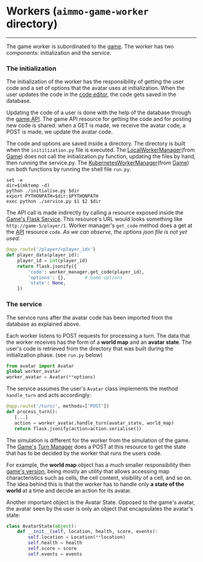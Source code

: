 # Workers (`aimmo-game-worker` directory)

---

The game worker is subordinated to the [game](game). The worker has two components: initialization and the service.

### The initialization 

The initialization of the worker has the responsibility of getting the user code and a set of options that the avatar uses at initialization. When the user updates the code in the [code editor](https://ace.c9.io/), the code gets saved in the database. 

Updating the code of a user is done with the help of the database through the [game API](game-api). The game API resource for getting the code and for posting new code is shared: when a GET is made, we receive the avatar code, a POST is made, we update the avatar code.

The code and options are saved inside a directory. The directory is built when the `initilization.py` file is executed. The [LocalWorkerManager](worker-manager)(from [Game](game)) does not call the initialization.py function, updating the files by hand, then running the service.py. The [KubernetesWorkerManager](worker-manger)(from [Game](game)) run both functions by running the shell file `run.py`.

```shell
set -e
dir=$(mktemp -d)
python ./initialise.py $dir
export PYTHONPATH=$dir:$PYTHONPATH
exec python ./service.py $1 $2 $dir
```

The API call is made indirectly by calling a resource exposed inside the [Game's Flask Service](flask-microservice). This resource's URL would looks something like `http://game-5/player/1`. Worker manager's `get_code` method does a get at the [API](game-api) resource `code`. _As we can observe, the options json file is not yet used._

```python
@app.route('/player/<player_id>')
def player_data(player_id):
    player_id = int(player_id)
    return flask.jsonify({
        'code': worker_manager.get_code(player_id),
        'options': {},       # Game options
        'state': None,
    })
```



### The service 

The service runs after the avatar code has been imported from the database as explained above.

Each worker listens to POST requests for processing a turn. The data that the worker receives has the form of a **world map** and an **avatar state**. The user's code is retrieved from the directory that was built during the initialization phase. (see `run.py` below)

```python
from avatar import Avatar
global worker_avatar
worker_avatar = Avatar(**options)
```

The service assumes the user's `Avatar` class implements the method `handle_turn` and acts accordingly:

```python
@app.route('/turn/', methods=['POST'])
def process_turn():
   [...]
   action = worker_avatar.handle_turn(avatar_state, world_map)
   return flask.jsonify(action=action.serialise())
```

The simulation is different for the worker from the simulation of the game. The [Game's](game) [Turn Manager](turn-manager) does a POST at this resource to get the state that has to be decided by the worker that runs the users code. 

For example, the **world map** object has a much smaller responsibility then [game's version](world-map), being mostly an utility that allows accessing map characteristics such as cells, the cell content, visibility of a cell, and so on. The idea behind this is that the worker has to handle only **a state of the world** at a time and decide an action for its avatar. 

Another important object is the Avatar State. Opposed to the game's avatar, the avatar seen by the user is only an object that encapsulates the avatar's state:

```python 
class AvatarState(object):
    def __init__(self, location, health, score, events):
        self.location = Location(**location)
        self.health = health
        self.score = score
        self.events = events
```
